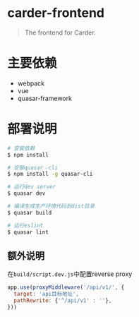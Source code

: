 # carder-frontend

> The frontend for Carder.

# 主要依赖

- webpack
- vue
- quasar-framework

# 部署说明

``` bash
# 安裝依赖
$ npm install

# 安裝quasar﹣cli
$ npm install -g quasar-cli

# 运行dev server
$ quasar dev

# 编译生成生产环境代码到dist目录
$ quasar build

# 运行eslint
$ quasar lint
```

## 额外说明

在`build/script.dev.js`中配置reverse proxy
``` javascript
app.use(proxyMiddleware('/api/v1/', {
  target: 'api目标地址',
  pathRewrite: {'^/api/v1' : ''},
}))
```